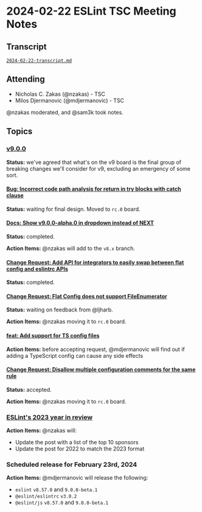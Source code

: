# 2024-02-22 ESLint TSC Meeting Notes

## Transcript

[`2024-02-22-transcript.md`](2024-02-22-transcript.md)

## Attending

- Nicholas C. Zakas (@nzakas) - TSC
- Milos Djermanovic (@mdjermanovic) - TSC

@nzakas moderated, and @sam3k took notes.

## Topics

### [v9.0.0](https://github.com/orgs/eslint/projects/4/views/2)

**Status:** we've agreed that what's on the v9 board is the final group of breaking changes we'll consider for v9, excluding an emergency of some sort.

#### [Bug: Incorrect code path analysis for return in try blocks with catch clause](https://github.com/eslint/eslint/issues/17579)

**Status:** waiting for final design. Moved to `rc.0` board.

#### [Docs: Show v9.0.0-alpha.0 in dropdown instead of NEXT](https://github.com/eslint/eslint/issues/17943)

**Status:** completed.

**Action Items:** @nzakas will add to the `v8.x` branch.

#### [Change Request: Add API for integrators to easily swap between flat config and eslintrc APIs](https://github.com/eslint/eslint/issues/18075)

**Status:** completed.

#### [Change Request: Flat Config does not support FileEnumerator](https://github.com/eslint/eslint/issues/18087)

**Status:** waiting on feedback from @ljharb.

**Action Items:** @nzakas moving it to `rc.0` board.

#### [feat: Add support for TS config files](https://github.com/eslint/eslint/pull/18134)

**Action Items:** before accepting request, @mdjermanovic will find out if adding a TypeScript config can cause any side effects

#### [Change Request: Disallow multiple configuration comments for the same rule](https://github.com/eslint/eslint/issues/18132)

**Status:** accepted.

**Action Items:** @nzakas moving it to `rc.0` board.

### [ESLint's 2023 year in review](https://eslint.org/blog/2024/02/eslint-2023-year-review/)

**Action Items:** @nzakas will:

- Update the post with a list of the top 10 sponsors
- Update the post for 2022 to match the 2023 format

### Scheduled release for February 23rd, 2024

**Action Items:** @mdjermanovic will release the following:

- `eslint` `v8.57.0` and `9.0.0-beta.1`
- `@eslint/eslintrc` `v3.0.2`
- `@eslint/js` `v8.57.0` and `9.0.0-beta.1`
